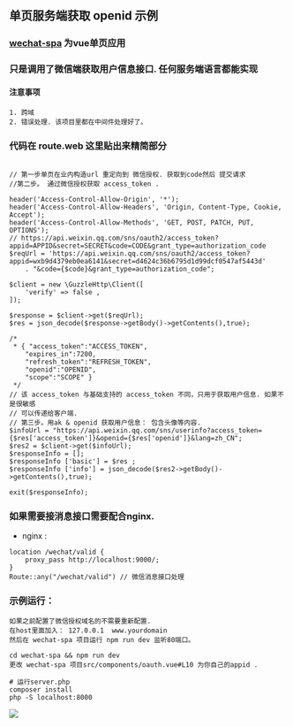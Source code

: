 ## 单页服务端获取 openid 示例

### [wechat-spa](https://github.com/clearcodecn/wechat-spa-demo/wechat-spa) 为vue单页应用 
### 只是调用了微信端获取用户信息接口. 任何服务端语言都能实现

#### 注意事项
``` 
1. 跨域
2. 错误处理. 该项目里都在中间件处理好了。
```

### 代码在 route.web 这里贴出来精简部分 
``` 

// 第一步单页在业内构造url 重定向到 微信授权. 获取到code然后 提交请求 
//第二步。 通过微信授权获取 access_token .

header('Access-Control-Allow-Origin', '*');
header('Access-Control-Allow-Headers', 'Origin, Content-Type, Cookie, Accept');
header('Access-Control-Allow-Methods', 'GET, POST, PATCH, PUT, OPTIONS');
// https://api.weixin.qq.com/sns/oauth2/access_token?appid=APPID&secret=SECRET&code=CODE&grant_type=authorization_code
$reqUrl = 'https://api.weixin.qq.com/sns/oauth2/access_token?appid=wxb9d4379eb0ea6141&secret=d4624c36b6795d1d99dcf0547af5443d'
    . "&code={$code}&grant_type=authorization_code";

$client = new \GuzzleHttp\Client([
    'verify' => false ,
]);

$response = $client->get($reqUrl);
$res = json_decode($response->getBody()->getContents(),true);

/*
 * { "access_token":"ACCESS_TOKEN",
    "expires_in":7200,
    "refresh_token":"REFRESH_TOKEN",
    "openid":"OPENID",
    "scope":"SCOPE" }
 */
// 该 access_token 与基础支持的 access_token 不同，只用于获取用户信息. 如果不是很敏感
// 可以传递给客户端.
// 第三步。用ak & openid 获取用户信息： 包含头像等内容.
$infoUrl = "https://api.weixin.qq.com/sns/userinfo?access_token={$res['access_token']}&openid={$res['openid']}&lang=zh_CN";
$res2 = $client->get($infoUrl);
$responseInfo = [];
$responseInfo ['basic'] = $res ;
$responseInfo ['info'] = json_decode($res2->getBody()->getContents(),true);

exit($responseInfo);
```

### 如果需要接消息接口需要配合nginx. 

- nginx : 
``` 
location /wechat/valid {
    proxy_pass http://localhost:9000/; 
}
Route::any("/wechat/valid") // 微信消息接口处理

```


### 示例运行： 
``` 
如果之前配置了微信授权域名的不需要重新配置. 
在host里面加入： 127.0.0.1  www.yourdomain 
然后在 wechat-spa 项目运行 npm run dev 监听80端口。

cd wechat-spa && npm run dev 
更改 wechat-spa 项目src/components/oauth.vue#L10 为你自己的appid . 

# 运行server.php 
composer install 
php -S localhost:8000 

```
![](https://raw.githubusercontent.com/clearcodecn/wechat-spa-demo/master/example.png)
